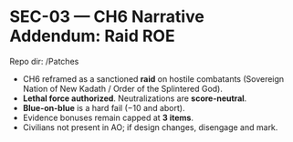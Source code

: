 # SEC-03 — CH6 Narrative Addendum: Raid ROE
Repo dir: /Patches

- CH6 reframed as a sanctioned **raid** on hostile combatants (Sovereign Nation of New Kadath / Order of the Splintered God).  
- **Lethal force authorized**. Neutralizations are **score-neutral**.  
- **Blue-on-blue** is a hard fail (−10 and abort).  
- Evidence bonuses remain capped at **3 items**.  
- Civilians not present in AO; if design changes, disengage and mark.
